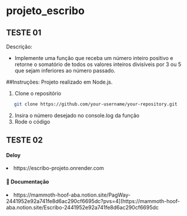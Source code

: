 # projeto_escribo
## TESTE 01
Descrição:
- Implemente uma função que receba um número inteiro positivo e retorne o somatório de todos os valores
inteiros divisíveis por 3 ou 5 que sejam inferiores ao número passado.

##Instruções:
Projeto realizado em Node.js.
1. Clone o repositório
 ```bash
    git clone https://github.com/your-username/your-repository.git
 ```
2. Insira o número desejado no console.log da função
3. Rode o código


## TESTE 02
<h4>Deloy</h4>
<li>https://escribo-projeto.onrender.com</li>
<h4>📂 Documentação </h4>
<li>https://mammoth-hoof-aba.notion.site/PagWay-2441952e92a741fe8d6ac290cf6695dc?pvs=4](https://mammoth-hoof-aba.notion.site/Escribo-2441952e92a741fe8d6ac290cf6695dc</li>
